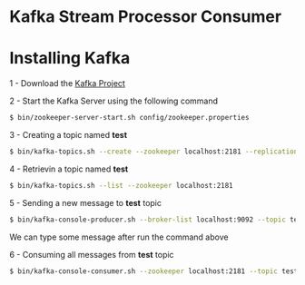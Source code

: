 # Kafka Stream Processor Consumer

# Installing Kafka

1 - Download the [Kafka Project](https://www.apache.org/dyn/closer.cgi?path=/kafka/0.10.0.0/kafka_2.11-0.10.0.0.tgz)

2 - Start the Kafka Server using the following command

```bash
$ bin/zookeeper-server-start.sh config/zookeeper.properties
```

3 - Creating a topic named **test**

```bash
$ bin/kafka-topics.sh --create --zookeeper localhost:2181 --replication-factor 1 --partitions 1 --topic test
```

4 - Retrievin a topic named **test**

```bash
$ bin/kafka-topics.sh --list --zookeeper localhost:2181
```

5 - Sending a new message to **test** topic

```bash
$ bin/kafka-console-producer.sh --broker-list localhost:9092 --topic test
```

We can type some message after run the command above

6 - Consuming all messages from **test** topic

```bash
$ bin/kafka-console-consumer.sh --zookeeper localhost:2181 --topic test --from-beginning
```




 

